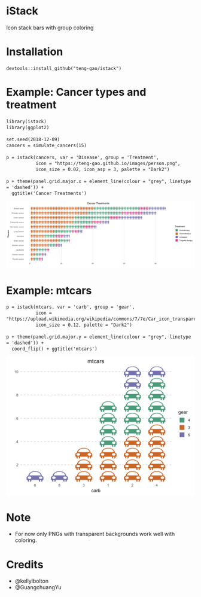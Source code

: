 # iStack
Icon stack bars with group coloring

# Installation
```
devtools::install_github("teng-gao/istack")
```

# Example: Cancer types and treatment
```
library(istack)
library(ggplot2)

set.seed(2018-12-09)
cancers = simulate_cancers(15)

p = istack(cancers, var = 'Disease', group = 'Treatment', 
           icon = "https://teng-gao.github.io/images/person.png",
           icon_size = 0.02, icon_asp = 3, palette = "Dark2")

p + theme(panel.grid.major.x = element_line(colour = "grey", linetype = 'dashed')) +
  ggtitle('Cancer Treatments')
```
![Alt text](cancers.png?raw=true "")


# Example: mtcars
```
p = istack(mtcars, var = 'carb', group = 'gear', 
           icon = "https://upload.wikimedia.org/wikipedia/commons/7/7e/Car_icon_transparent.png",
           icon_size = 0.12, palette = "Dark2")

p + theme(panel.grid.major.y = element_line(colour = "grey", linetype = 'dashed')) + 
  coord_flip() + ggtitle('mtcars')
```
![Alt text](mtcars.png?raw=true "")

# Note
- For now only PNGs with transparent backgrounds work well with coloring.

# Credits
 - @kellylbolton
 - @GuangchuangYu


